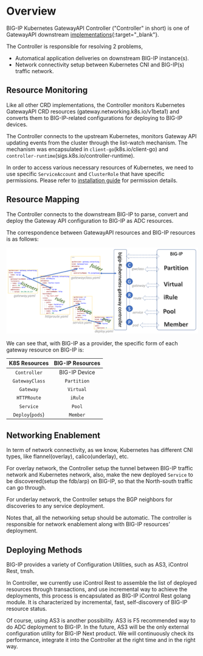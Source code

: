 # Overview

BIG-IP Kubernetes GatewayAPI Controller ("Controller" in short) is one of GatewayAPI downstream [implementations](https://gateway-api.sigs.k8s.io/implementations/){:target="_blank"}.

The Controller is responsible for resolving 2 problems,

* Automatical application deliveries on downstream BIG-IP instance(s).
* Network connectivity setup between Kubernetes CNI and BIG-IP(s) traffic network.

## Resource Monitoring

Like all other CRD implementations, the Controller monitors Kubernetes GatewayAPI CRD resources (gateway.networking.k8s.io/v1beta1) and converts them to BIG-IP-related configurations for deploying to BIG-IP devices.

The Controller connects to the upstream Kubernetes, monitors Gateway API updating events from the cluster through the list-watch mechanism. The mechanism was encapsulated in `client-go`(k8s.io/client-go) and `controller-runtime`(sigs.k8s.io/controller-runtime).

In order to access various necessary resources of Kubernetes, we need to use specific `ServiceAccount` and `ClusterRole` that have specific permissions. Please refer to [installation guide](../guides/getstarted.md) for permission details.

## Resource Mapping

The Controller connects to the downstream BIG-IP to parse, convert and deploy the Gateway API configuration to BIG-IP as ADC resources. 

The correspondence between GatewayAPI resources and BIG-IP resources is as follows:

![image](./resource-links-and-mappings.png)

We can see that, with BIG-IP as a provider, the specific form of each gateway resource on BIG-IP is:

| K8S Resources      | BIG-IP Resources |
| :---: | :---: |
|`Controller` | BIG-IP Device |
| `GatewayClass`      |  `Partition`       |
| `Gateway`   | `Virtual`        |
|`HTTPRoute`| `iRule`|
|`Service`|`Pool`|
|`Deploy`(`pods`)|`Member`|

## Networking Enablement

In term of network connectivity, as we know, Kubernetes has different CNI types, like flannel(overlay), calico(underlay), etc.

For overlay network, the Controller setup the tunnel between BIG-IP traffic network and Kubernetes network, also, make the new deployed `Service` to be discovered(setup the fdb/arp) on BIG-IP, so that the North-south traffic can go through.

For underlay network, the Controller setups the BGP neighbors for discoveries to any service deployment.

Notes that, all the networking setup should be automatic. The controller is responsible for network enablement along with BIG-IP resources’ deployment.

## Deploying Methods

BIG-IP provides a variety of Configuration Utilities, such as AS3, iControl Rest, tmsh.

In Controller, we currently use iControl Rest to assemble the list of deployed resources through transactions, and use incremental way to achieve the deployments, this process is encapsulated as BIG-IP iControl Rest golang module. It is characterized by incremental, fast, self-discovery of BIG-IP resource status.

Of course, using AS3 is another possibility. AS3 is F5 recommended way to do ADC deployment to BIG-IP. In the future, AS3 will be the only external configuration utility for BIG-IP Next product. We will continuously check its performance, integrate it into the Controller at the right time and in the right way.


